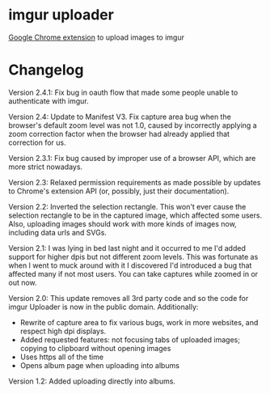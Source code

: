 # imgur uploader
[Google Chrome extension](https://chrome.google.com/webstore/detail/imgur-uploader/lcpkicdemehhmkjolekhlglljnkggfcf) to upload images to imgur

# Changelog

Version 2.4.1: Fix bug in oauth flow that made some people unable to authenticate with imgur.

Version 2.4: Update to Manifest V3. Fix capture area bug when the browser's
default zoom level was not 1.0, caused by incorrectly applying a zoom correction
factor when the browser had already applied that correction for us. 

Version 2.3.1: Fix bug caused by improper use of a browser API, which are more strict nowadays.

Version 2.3: Relaxed permission requirements as made possible by updates to Chrome's extension API (or, possibly, just their documentation).

Version 2.2: Inverted the selection rectangle. This won't ever cause the selection rectangle to be in the captured image, which affected some users. Also, uploading images should work with more kinds of images now, including data urls and SVGs.

Version 2.1: I was lying in bed last night and it occurred to me I'd added support for higher dpis but not different zoom levels. This was fortunate as when I went to muck around with it I discovered I'd introduced a bug that affected many if not most users. You can take captures while zoomed in or out now.

Version 2.0: This update removes all 3rd party code and so the code for imgur Uploader is now in the public domain. Additionally:
 - Rewrite of capture area to fix various bugs, work in more websites, and respect high dpi displays.
 - Added requested features: not focusing tabs of uploaded images; copying to clipboard without opening images
 - Uses https all of the time
 - Opens album page when uploading into albums

Version 1.2: Added uploading directly into albums.
